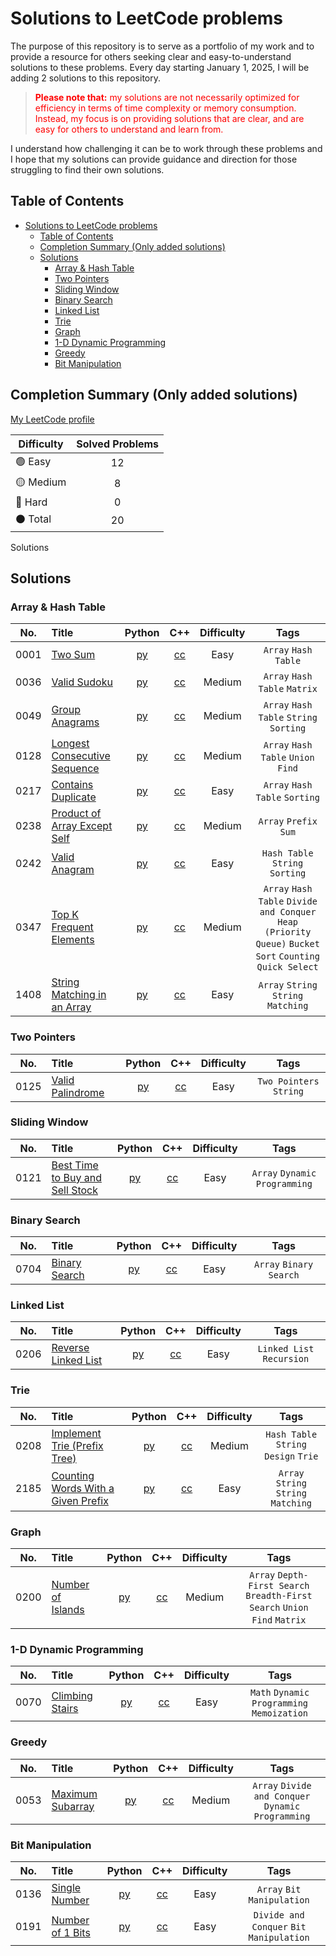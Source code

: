 # Solutions to LeetCode problems

The purpose of this repository is to serve as a portfolio of my work and to provide a resource for others seeking clear and easy-to-understand solutions to these problems. Every day starting January 1, 2025, I will be adding 2 solutions to this repository.

> <p style = "color:red"><strong>Please note that:</strong> my solutions are not necessarily optimized for efficiency in terms of time complexity or memory consumption. Instead, my focus is on providing solutions that are clear, and are easy for others to understand and learn from.</p>

I understand how challenging it can be to work through these problems and I hope that my solutions can provide guidance and direction for those struggling to find their own solutions.

## Table of Contents

- [Solutions to LeetCode problems](#solutions-to-leetcode-problems)
  - [Table of Contents](#table-of-contents)
  - [Completion Summary (Only added solutions)](#completion-summary-only-added-solutions)
  - [Solutions](#solutions)
    - [Array \& Hash Table](#array--hash-table)
    - [Two Pointers](#two-pointers)
    - [Sliding Window](#sliding-window)
    - [Binary Search](#binary-search)
    - [Linked List](#linked-list)
    - [Trie](#trie)
    - [Graph](#graph)
    - [1-D Dynamic Programming](#1-d-dynamic-programming)
    - [Greedy](#greedy)
    - [Bit Manipulation](#bit-manipulation)

## Completion Summary (Only added solutions)

[My LeetCode profile](https://leetcode.com/goldennovember/)

| Difficulty             | Solved Problems |
| ---------------------- | :-------------: |
| :green_circle: Easy    |       12        |
| :yellow_circle: Medium |        8        |
| :red_circle: Hard      |        0        |
| :black_circle: Total   |       20        |

Solutions

## Solutions

### Array & Hash Table

| No.  | Title                                                                                       |                           Python                            |                           C++                            | Difficulty |                                                   Tags                                                    |
| :--: | :------------------------------------------------------------------------------------------ | :---------------------------------------------------------: | :------------------------------------------------------: | :--------: | :-------------------------------------------------------------------------------------------------------: |
| 0001 | [Two Sum](https://leetcode.com/problems/two-sum/)                                           |            [py](python/hash-table/1.two-sum.py)             |            [cc](cpp/hash-table/1.two-sum.cc)             |    Easy    |                                           `Array` `Hash Table`                                            |
| 0036 | [Valid Sudoku](https://leetcode.com/problems/valid-sudoku/)                                 |         [py](python/hash-table/36.valid-sudoku.py)          |         [cc](cpp/hash-table/36.valid-sudoku.cc)          |   Medium   |                                       `Array` `Hash Table` `Matrix`                                       |
| 0049 | [Group Anagrams](https://leetcode.com/problems/group-anagrams/)                             |        [py](python/hash-table/49.group-anagrams.py)         |        [cc](cpp/hash-table/49.group-anagrams.cc)         |   Medium   |                                  `Array` `Hash Table` `String` `Sorting`                                  |
| 0128 | [Longest Consecutive Sequence](https://leetcode.com/problems/longest-consecutive-sequence/) | [py](python/hash-table/128.longest-consecutive-sequence.py) | [cc](cpp/hash-table/128.longest-consecutive-sequence.cc) |   Medium   |                                     `Array` `Hash Table` `Union Find`                                     |
| 0217 | [Contains Duplicate](https://leetcode.com/problems/contains-duplicate/)                     |      [py](python/hash-table/217.contains-duplicate.py)      |      [cc](cpp/hash-table/217.contains-duplicate.cc)      |    Easy    |                                      `Array` `Hash Table` `Sorting`                                       |
| 0238 | [Product of Array Except Self](https://leetcode.com/problems/product-of-array-except-self/) | [py](python/hash-table/238.product-of-array-except-self.py) | [cc](cpp/hash-table/238.product-of-array-except-self.cc) |   Medium   |                                           `Array` `Prefix Sum`                                            |
| 0242 | [Valid Anagram](https://leetcode.com/problems/valid-anagram/)                               |        [py](python/hash-table/242.valid-anagram.py)         |        [cc](cpp/hash-table/242.valid-anagram.cc)         |    Easy    |                                      `Hash Table` `String` `Sorting`                                      |
| 0347 | [Top K Frequent Elements](https://leetcode.com/problems/top-k-frequent-elements/)           |   [py](python/hash-table/347.top-k-frequent-elements.py)    |   [cc](cpp/hash-table/347.top-k-frequent-elements.cc)    |   Medium   | `Array` `Hash Table` `Divide and Conquer` `Heap (Priority Queue)` `Bucket Sort` `Counting` `Quick Select` |
| 1408 | [String Matching in an Array](https://leetcode.com/problems/string-matching-in-an-array/)   | [py](python/hash-table/1408.string-matching-in-an-array.py) | [cc](cpp/hash-table/1408.string-matching-in-an-array.cc) |    Easy    |                                    `Array` `String` `String Matching`                                     |

### Two Pointers

| No.  | Title                                                               |                      Python                       |                      C++                       | Difficulty |          Tags           |
| :--: | :------------------------------------------------------------------ | :-----------------------------------------------: | :--------------------------------------------: | :--------: | :---------------------: |
| 0125 | [Valid Palindrome](https://leetcode.com/problems/valid-palindrome/) | [py](python/two-pointers/125.valid-palindrome.py) | [cc](cpp/two-pointers/125.valid-palindrome.cc) |    Easy    | `Two Pointers` `String` |

### Sliding Window

| No.  | Title                                                                                             |                               Python                               |                               C++                               | Difficulty |             Tags              |
| :--: | :------------------------------------------------------------------------------------------------ | :----------------------------------------------------------------: | :-------------------------------------------------------------: | :--------: | :---------------------------: |
| 0121 | [Best Time to Buy and Sell Stock](https://leetcode.com/problems/best-time-to-buy-and-sell-stock/) | [py](python/sliding-window/121.best-time-to-buy-and-sell-stock.py) | [cc](cpp/sliding-window/121.best-time-to-buy-and-sell-stock.cc) |    Easy    | `Array` `Dynamic Programming` |

### Binary Search

| No.  | Title                                                         |                     Python                      |                     C++                      | Difficulty |          Tags           |
| :--: | :------------------------------------------------------------ | :---------------------------------------------: | :------------------------------------------: | :--------: | :---------------------: |
| 0704 | [Binary Search](https://leetcode.com/problems/binary-search/) | [py](python/binary-search/704.binary-search.py) | [cc](cpp/binary-search/704.binary-search.cc) |    Easy    | `Array` `Binary Search` |

### Linked List

| No.  | Title                                                                     |                       Python                        |                       C++                        | Difficulty |           Tags            |
| :--: | :------------------------------------------------------------------------ | :-------------------------------------------------: | :----------------------------------------------: | :--------: | :-----------------------: |
| 0206 | [Reverse Linked List](https://leetcode.com/problems/reverse-linked-list/) | [py](python/linked-list/206.reverse-linked-list.py) | [cc](cpp/linked-list/206.reverse-linked-list.cc) |    Easy    | `Linked List` `Recursion` |

### Trie

| No.  | Title                                                                                                   |                            Python                            |                            C++                            | Difficulty |                 Tags                  |
| :--: | :------------------------------------------------------------------------------------------------------ | :----------------------------------------------------------: | :-------------------------------------------------------: | :--------: | :-----------------------------------: |
| 0208 | [Implement Trie (Prefix Tree)](https://leetcode.com/problems/implement-trie-prefix-tree/)               |     [py](python/trie/208.implement-trie-prefix-tree.py)      |     [cc](cpp/trie/208.implement-trie-prefix-tree.cc)      |   Medium   | `Hash Table` `String` `Design` `Trie` |
| 2185 | [Counting Words With a Given Prefix](https://leetcode.com/problems/counting-words-with-a-given-prefix/) | [py](python/trie/2185.counting-words-with-a-given-prefix.py) | [cc](cpp/trie/2185.counting-words-with-a-given-prefix.cc) |    Easy    |  `Array` `String` `String Matching`   |

### Graph

| No.  | Title                                                                 |                   Python                    |                   C++                    | Difficulty |                                   Tags                                    |
| :--: | :-------------------------------------------------------------------- | :-----------------------------------------: | :--------------------------------------: | :--------: | :-----------------------------------------------------------------------: |
| 0200 | [Number of Islands](https://leetcode.com/problems/number-of-islands/) | [py](python/graph/200.number-of-islands.py) | [cc](cpp/graph/200.number-of-islands.cc) |   Medium   | `Array` `Depth-First Search` `Breadth-First Search` `Union Find` `Matrix` |

### 1-D Dynamic Programming

| No.  | Title                                                             |                           Python                           |                           C++                           | Difficulty |                    Tags                    |
| :--: | :---------------------------------------------------------------- | :--------------------------------------------------------: | :-----------------------------------------------------: | :--------: | :----------------------------------------: |
| 0070 | [Climbing Stairs](https://leetcode.com/problems/climbing-stairs/) | [py](python/1-d-dynamic-programming/70.climbing-stairs.py) | [cc](cpp/1-d-dynamic-programming/70.climbing-stairs.cc) |    Easy    | `Math` `Dynamic Programming` `Memoization` |

### Greedy

| No.  | Title                                                               |                   Python                   |                   C++                   | Difficulty |                        Tags                        |
| :--: | :------------------------------------------------------------------ | :----------------------------------------: | :-------------------------------------: | :--------: | :------------------------------------------------: |
| 0053 | [Maximum Subarray](https://leetcode.com/problems/maximum-subarray/) | [py](python/greedy/53.maximum-subarray.py) | [cc](cpp/greedy/53.maximum-subarray.cc) |   Medium   | `Array` `Divide and Conquer` `Dynamic Programming` |

### Bit Manipulation

| No.  | Title                                                               |                       Python                       |                       C++                       | Difficulty |                  Tags                   |
| :--: | :------------------------------------------------------------------ | :------------------------------------------------: | :---------------------------------------------: | :--------: | :-------------------------------------: |
| 0136 | [Single Number](https://leetcode.com/problems/single-number/)       | [py](python/bit-manipulation/136.single-number.py) | [cc](cpp/bit-manipulation/136.single-number.cc) |    Easy    |       `Array` `Bit Manipulation`        |
| 0191 | [Number of 1 Bits](https://leetcode.com/problems/number-of-1-bits/) | [py](python/bit-manipulation/191.number-of-1-bits) | [cc](cpp/bit-manipulation/191.number-of-1-bits) |    Easy    | `Divide and Conquer` `Bit Manipulation` |
